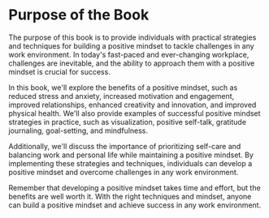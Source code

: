 Purpose of the Book
=================================

The purpose of this book is to provide individuals with practical strategies and techniques for building a positive mindset to tackle challenges in any work environment. In today's fast-paced and ever-changing workplace, challenges are inevitable, and the ability to approach them with a positive mindset is crucial for success.

In this book, we'll explore the benefits of a positive mindset, such as reduced stress and anxiety, increased motivation and engagement, improved relationships, enhanced creativity and innovation, and improved physical health. We'll also provide examples of successful positive mindset strategies in practice, such as visualization, positive self-talk, gratitude journaling, goal-setting, and mindfulness.

Additionally, we'll discuss the importance of prioritizing self-care and balancing work and personal life while maintaining a positive mindset. By implementing these strategies and techniques, individuals can develop a positive mindset and overcome challenges in any work environment.

Remember that developing a positive mindset takes time and effort, but the benefits are well worth it. With the right techniques and mindset, anyone can build a positive mindset and achieve success in any work environment.


